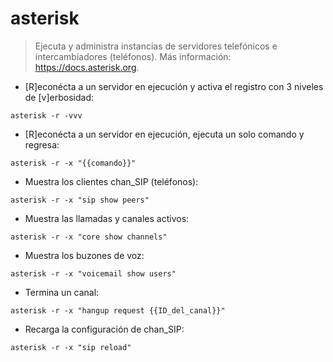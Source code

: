 # asterisk

> Ejecuta y administra instancias de servidores telefónicos e intercambiadores (teléfonos).
> Más información: <https://docs.asterisk.org>.

- [R]econécta a un servidor en ejecución y activa el registro con 3 niveles de [v]erbosidad:

`asterisk -r -vvv`

- [R]econécta a un servidor en ejecución, ejecuta un solo comando y regresa:

`asterisk -r -x "{{comando}}"`

- Muestra los clientes chan_SIP (teléfonos):

`asterisk -r -x "sip show peers"`

- Muestra las llamadas y canales activos:

`asterisk -r -x "core show channels"`

- Muestra los buzones de voz:

`asterisk -r -x "voicemail show users"`

- Termina un canal:

`asterisk -r -x "hangup request {{ID_del_canal}}"`

- Recarga la configuración de chan_SIP:

`asterisk -r -x "sip reload"`
